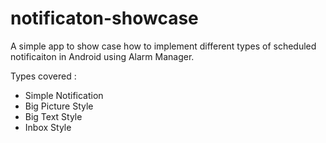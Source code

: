 # notificaton-showcase
A simple app to show case how to implement different types of scheduled notificaiton in Android using Alarm Manager.

Types covered : 
- Simple Notification
- Big Picture Style
- Big Text Style
- Inbox Style
